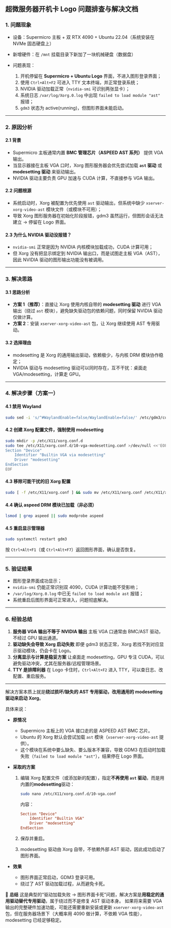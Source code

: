 
## **超微服务器开机卡 Logo 问题排查与解决文档**

### 1. 问题现象

* 设备：Supermicro 主板 + 双 RTX 4090 + Ubuntu 22.04（系统安装在 NVMe 固态硬盘上）
* 新增硬件：在 `/mnt` 挂载目录下新加了一块机械硬盘（数据盘）
* 问题表现：

  1. 开机停留在 **Supermicro + Ubuntu Logo** 界面，不进入图形登录界面；
  2. 使用 `Ctrl+Alt+F2` 可进入 TTY 文本终端，并正常登录系统；
  3. NVIDIA 驱动加载正常（`nvidia-smi` 可识别两张显卡）；
  4. 系统日志 `/var/log/Xorg.0.log` 中出现 `failed to load module "ast"` 报错；
  5. `gdm3` 状态为 active(running)，但图形界面未能启动。

---

### 2. 原因分析

#### 2.1 背景

* Supermicro 主板通常内置 **BMC 管理芯片（ASPEED AST 系列）** 提供 VGA 输出。
* 当显示器接在主板 VGA 口时，Xorg 图形服务器会优先尝试加载 **`ast` 驱动** 或 **modesetting 驱动** 来驱动输出。
* NVIDIA 驱动主要负责 GPU 加速与 CUDA 计算，不直接参与 VGA 输出。

#### 2.2 问题根源

* 系统启动时，Xorg 被配置为优先使用 `ast` 驱动输出，但系统中缺少 `xserver-xorg-video-ast` 模块文件（或模块不可用）；
* 导致 Xorg 图形服务器在初始化阶段报错，gdm3 虽然运行，但图形会话无法建立 → 停留在 Logo 界面。

#### 2.3 为什么 NVIDIA 驱动没报错？

* `nvidia-smi` 正常是因为 NVIDIA 内核模块加载成功，CUDA 计算可用；
* 但 Xorg 没有把显示绑定到 NVIDIA 输出口，而是试图走主板 VGA（AST），因此 NVIDIA 驱动的图形输出功能没有被调用。

---

### 3. 解决思路

#### 3.1 思路分析

* **方案 1（推荐）**：直接让 Xorg 使用内核自带的 **modesetting 驱动** 进行 VGA 输出（绕过 `ast` 模块），避免缺失驱动包的依赖问题，同时保留 NVIDIA 驱动仅做计算。
* **方案 2**：安装 `xserver-xorg-video-ast` 包，让 Xorg 继续使用 AST 专用驱动。

#### 3.2 选择理由

* modesetting 是 Xorg 的通用输出驱动，依赖极少，与内核 DRM 模块协作稳定；
* NVIDIA 驱动与 modesetting 驱动可以同时存在，互不干扰：桌面走 VGA/modesetting，计算走 GPU。

---

### 4. 解决步骤（方案一）

#### 4.1 禁用 Wayland

```bash
sudo sed -i 's/^#WaylandEnable=false/WaylandEnable=false/' /etc/gdm3/custom.conf
```

#### 4.2 创建 Xorg 配置文件，强制使用 modesetting

```bash
sudo mkdir -p /etc/X11/xorg.conf.d
sudo tee /etc/X11/xorg.conf.d/10-vga-modesetting.conf >/dev/null <<'EOF'
Section "Device"
    Identifier "Builtin VGA via modesetting"
    Driver "modesetting"
EndSection
EOF
```

#### 4.3 移除可能干扰的旧 Xorg 配置

```bash
sudo [ -f /etc/X11/xorg.conf ] && sudo mv /etc/X11/xorg.conf /etc/X11/xorg.conf.bak
```

#### 4.4 确认 aspeed DRM 模块已加载（非必须）

```bash
lsmod | grep aspeed || sudo modprobe aspeed
```

#### 4.5 重启显示管理器

```bash
sudo systemctl restart gdm3
```

按 `Ctrl+Alt+F1`（或 `Ctrl+Alt+F7`）返回图形界面，确认是否恢复。

---

### 5. 验证结果

* 图形登录界面成功显示；
* `nvidia-smi` 仍能正常识别双 4090，CUDA 计算功能不受影响；
* `/var/log/Xorg.0.log` 中已无 `failed to load module ast` 报错；
* 系统重启后图形界面可正常进入，问题彻底解决。

---

### 6. 经验总结

1. **服务器 VGA 输出不等于 NVIDIA 输出**
   主板 VGA 口通常由 BMC/AST 驱动，不经过 GPU 输出通道。
2. **驱动缺失会导致 Xorg 启动失败**
   即便 gdm3 状态正常，Xorg 若找不到对应显示驱动模块，仍会卡在 Logo。
3. **分离显示与计算是稳妥方案**
   让桌面走 modesetting，GPU 专注 CUDA，可以避免驱动冲突，尤其在服务器/远程管理场景。
4. **TTY 是排障利器**
   在 Logo 卡住时，`Ctrl+Alt+F2` 进入 TTY，可以查日志、改配置、重启服务。

------
解决方案本质上就是**绕过损坏/缺失的 AST 专用驱动，改用通用的 modesetting 驱动来启动 Xorg**。

具体来说：

* **原情况**

  * Supermicro 主板上的 VGA 接口走的是 ASPEED AST BMC 芯片。
  * Ubuntu 的 Xorg 默认会尝试加载 `ast` 模块（`xserver-xorg-video-ast` 提供）。
  * 这个模块在系统中要么缺失、要么版本不兼容，导致 GDM3 在启动时加载失败（`failed to load module "ast"`），结果停在 Logo 界面。

* **采取的方案**

  1. 编辑 Xorg 配置文件（或添加新的配置），指定**不再使用 `ast` 驱动**，而是用内置的**modesetting**驱动：

     ```bash
     sudo nano /etc/X11/xorg.conf.d/10-vga.conf
     ```

     内容：

     ```conf
     Section "Device"
         Identifier "Builtin VGA"
         Driver "modesetting"
     EndSection
     ```
  2. 保存并重启。
  3. modesetting 驱动由 Xorg 自带，不依赖外部 AST 驱动，因此成功启动了图形界面。

* **效果**

  * 图形界面正常启动，GDM3 登录可用。
  * 绕过了 AST 驱动加载过程，从而避免卡死。

📌 **总结**
这是典型的“驱动加载失败 → 图形界面卡死”问题，解决方案是**用稳定的通用驱动替代专用驱动**，属于绕过而不是修复 AST 驱动本身。
如果将来需要 VGA 输出的完整硬件加速功能，可能还需要重新安装或更新 `xserver-xorg-video-ast` 包，但在服务器场景下（大概率用 4090 做计算，不依赖 VGA 性能），modesetting 已经足够稳定。
